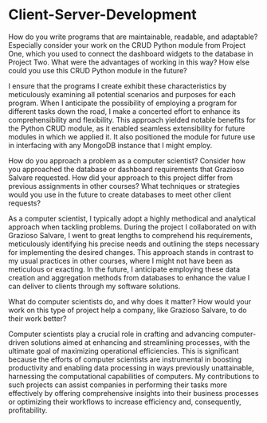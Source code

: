 # Client-Server-Development

How do you write programs that are maintainable, readable, and adaptable? Especially consider your work on the CRUD Python module from Project One, which you used to connect the dashboard widgets to the database in Project Two. What were the advantages of working in this way? How else could you use this CRUD Python module in the future?


I ensure that the programs I create exhibit these characteristics by meticulously examining all potential scenarios and purposes for each program. When I anticipate the possibility of employing a program for different tasks down the road, I make a concerted effort to enhance its comprehensibility and flexibility. This approach yielded notable benefits for the Python CRUD module, as it enabled seamless extensibility for future modules in which we applied it. It also positioned the module for future use in interfacing with any MongoDB instance that I might employ.


How do you approach a problem as a computer scientist? Consider how you approached the database or dashboard requirements that Grazioso Salvare requested. How did your approach to this project differ from previous assignments in other courses? What techniques or strategies would you use in the future to create databases to meet other client requests?


As a computer scientist, I typically adopt a highly methodical and analytical approach when tackling problems. During the project I collaborated on with Grazioso Salvare, I went to great lengths to comprehend his requirements, meticulously identifying his precise needs and outlining the steps necessary for implementing the desired changes. This approach stands in contrast to my usual practices in other courses, where I might not have been as meticulous or exacting. In the future, I anticipate employing these data creation and aggregation methods from databases to enhance the value I can deliver to clients through my software solutions.


What do computer scientists do, and why does it matter? How would your work on this type of project help a company, like Grazioso Salvare, to do their work better?


Computer scientists play a crucial role in crafting and advancing computer-driven solutions aimed at enhancing and streamlining processes, with the ultimate goal of maximizing operational efficiencies. This is significant because the efforts of computer scientists are instrumental in boosting productivity and enabling data processing in ways previously unattainable, harnessing the computational capabilities of computers. My contributions to such projects can assist companies in performing their tasks more effectively by offering comprehensive insights into their business processes or optimizing their workflows to increase efficiency and, consequently, profitability.
